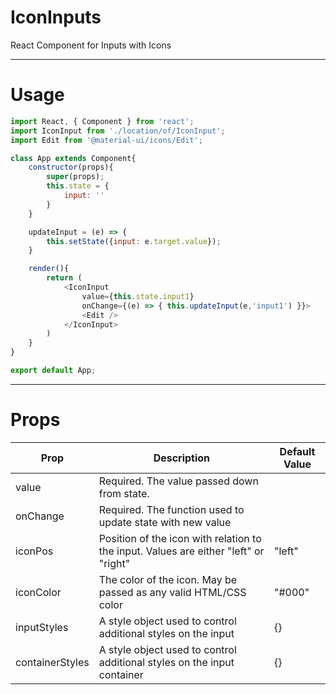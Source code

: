 # IconInputs
React Component for Inputs with Icons


---

# Usage

```javascript
import React, { Component } from 'react';
import IconInput from './location/of/IconInput';
import Edit from '@material-ui/icons/Edit';

class App extends Component{
    constructor(props){
        super(props);
        this.state = {
            input: ''
        }
    }

    updateInput = (e) => {
        this.setState({input: e.target.value});
    }

    render(){
        return (
            <IconInput
                value={this.state.input1}
                onChange={(e) => { this.updateInput(e,'input1') }}>
                <Edit />
            </IconInput>
        )
    }
}

export default App;
```

---

# Props

|Prop             |Description                                                                          |Default Value      |
|-----------------|-------------------------------------------------------------------------------------|-------------------|
|value            |Required. The value passed down from state.                                          |
|onChange         |Required. The function used to update state with new value                           |
|iconPos          |Position of the icon with relation to the input. Values are either "left" or "right" |"left"
|iconColor        |The color of the icon. May be passed as any valid HTML/CSS color                     |"#000"
|inputStyles      |A style object used to control additional styles on the input                        |{}
|containerStyles  |A style object used to control additional styles on the input container              |{}
